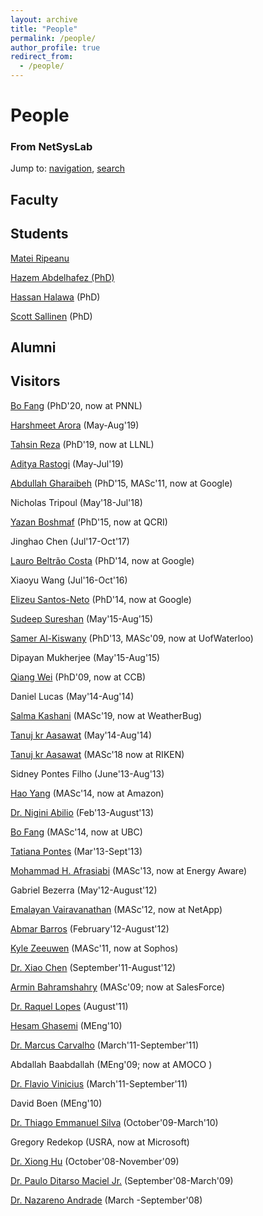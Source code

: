 ```yaml
---
layout: archive
title: "People"
permalink: /people/
author_profile: true
redirect_from:
  - /people/
---
```



People
======

### From NetSysLab

Jump to: [navigation](#column-one), [search](#searchInput)

Faculty
-------

Students
--------

[Matei Ripeanu](https://web.archive.org/web/20210612142025/http://www.ece.ubc.ca/~matei/)

[Hazem Abdelhafez (PhD)](https://web.archive.org/web/20210612142025/http://www.ece.ubc.ca/~hazem/)

[Hassan Halawa](https://web.archive.org/web/20210612142025/http://www.ece.ubc.ca/~hhalawa/) (PhD)

[Scott Sallinen](https://web.archive.org/web/20210612142025/http://www.ece.ubc.ca/~scotts/) (PhD)

Alumni
------

Visitors
--------

[Bo Fang](https://web.archive.org/web/20210612142025/https://flyree.github.io/) (PhD'20, now at PNNL)

[Harshmeet Arora](https://web.archive.org/web/20210612142025/https://www.linkedin.com/in/harshmeetarora/) (May-Aug'19)

[Tahsin Reza](https://web.archive.org/web/20210612142025/http://www.ece.ubc.ca/~treza/) (PhD'19, now at LLNL)

[Aditya Rastogi](https://web.archive.org/web/20210612142025/http://cse.iitkgp.ac.in/~arastogi/) (May-Jul'19)

[Abdullah Gharaibeh](https://web.archive.org/web/20210612142025/http://www.ece.ubc.ca/~abdullah/) (PhD'15, MASc'11, now at Google)

Nicholas Tripoul (May'18-Jul'18)

[Yazan Boshmaf](https://web.archive.org/web/20210612142025/http://www.ece.ubc.ca/~boshmaf/) (PhD'15, now at QCRI)

Jinghao Chen (Jul'17-Oct'17)

[Lauro Beltrão Costa](https://web.archive.org/web/20210612142025/http://laurocosta.net/) (PhD'14, now at Google)

Xiaoyu Wang (Jul'16-Oct'16)

[Elizeu Santos-Neto](https://web.archive.org/web/20210612142025/http://www.ece.ubc.ca/~elizeus/) (PhD'14, now at Google)

[Sudeep Sureshan](https://web.archive.org/web/20210612142025/https://www.linkedin.com/in/sudeep-sureshan/) (May'15-Aug'15)

[Samer Al-Kiswany](https://web.archive.org/web/20210612142025/http://www.ece.ubc.ca/~samera/) (PhD'13, MASc'09, now at UofWaterloo)

Dipayan Mukherjee (May'15-Aug'15)

[Qiang Wei](https://web.archive.org/web/20210612142025/http://www.ece.ubc.ca/~qiangw/) (PhD'09, now at CCB)

Daniel Lucas (May'14-Aug'14)

[Salma Kashani](https://web.archive.org/web/20210612142025/https://www.linkedin.com/in/salma-kashani-7a98ba57) (MASc'19, now at WeatherBug)

[Tanuj kr Aasawat](https://web.archive.org/web/20210612142025/http://www.ece.ubc.ca/~taasawat) (May'14-Aug'14)

[Tanuj kr Aasawat](https://web.archive.org/web/20210612142025/http://www.ece.ubc.ca/~taasawat) (MASc'18 now at RIKEN)

Sidney Pontes Filho (June'13-Aug'13)

[Hao Yang](https://web.archive.org/web/20210612142025/http://www.ece.ubc.ca/~haoy/) (MASc'14, now at Amazon)

[Dr. Nigini Abilio](https://web.archive.org/web/20210612142025/http://www.linkedin.com/in/nigini) (Feb'13-August'13)

[Bo Fang](https://web.archive.org/web/20210612142025/https://flyree.github.io/) (MASc'14, now at UBC)

[Tatiana Pontes](https://web.archive.org/web/20210612142025/https://www.linkedin.com/in/tatiana-pontes-soares-rocha-2002b281) (Mar'13-Sept'13)

[Mohammad H. Afrasiabi](https://web.archive.org/web/20210612142025/http://ubc.afrasiabi.com/) (MASc'13, now at Energy Aware)

Gabriel Bezerra (May'12-August'12)

[Emalayan Vairavanathan](https://web.archive.org/web/20210612142025/https://sites.google.com/site/towardsexascalestorage/) (MASc'12, now at NetApp)

[Abmar Barros](https://web.archive.org/web/20210612142025/https://sites.google.com/site/abmargb/) (February'12-August'12)

[Kyle Zeeuwen](https://web.archive.org/web/20210612142025/http://www.ece.ubc.ca/~kylez/) (MASc'11, now at Sophos)

[Dr. Xiao Chen](https://web.archive.org/web/20210612142025/http://toadd/) (September'11-August'12)

[Armin Bahramshahry](https://web.archive.org/web/20210612142025/http://www.ece.ubc.ca/~arminb/) (MASc'09; now at SalesForce)

[Dr. Raquel Lopes](https://web.archive.org/web/20210612142025/https://sites.google.com/site/raquelvl/raquellopes) (August'11)

[Hesam Ghasemi](https://web.archive.org/web/20210612142025/http://www.ece.ubc.ca/~hghasemi/) (MEng'10)

[Dr. Marcus Carvalho](https://web.archive.org/web/20210612142025/http://sites.google.com/site/marcuswac/) (March'11-September'11)

Abdallah Baabdallah (MEng'09; now at AMOCO )

[Dr. Flavio Vinicius](https://web.archive.org/web/20210612142025/http://sites.google.com/site/flaviovdf/) (March'11-September'11)

David Boen (MEng'10)

[Dr. Thiago Emmanuel Silva](https://web.archive.org/web/20210612142025/http://www.lsd.ufcg.edu.br/~thiagoepdc) (October'09-March'10)

Gregory Redekop (USRA, now at Microsoft)

[Dr. Xiong Hu](https://web.archive.org/web/20210612142025/http://www.informatik.uni-trier.de/~ley/pers/hd/x/Xiong:Hu) (October'08-November'09)

[Dr. Paulo Ditarso Maciel Jr.](https://web.archive.org/web/20210612142025/http://paulo.ditarso.googlepages.com/) (September'08-March'09)

[Dr. Nazareno Andrade](https://web.archive.org/web/20210612142025/http://www.lsd.ufcg.edu.br/~nazareno/) (March -September'08)

